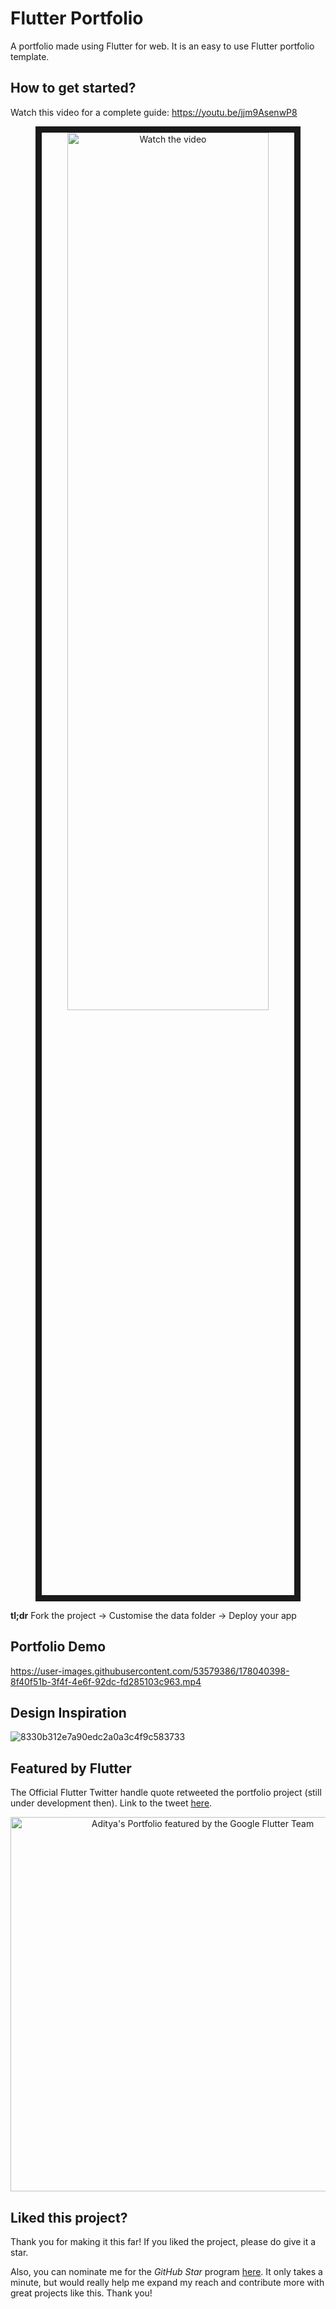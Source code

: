 # Flutter Portfolio

A portfolio made using Flutter for web. It is an easy to use Flutter portfolio template.

## How to get started?

Watch this video for a complete guide: https://youtu.be/jjm9AsenwP8

<a href="http://www.youtube.com/watch?feature=player_embedded&v=jjm9AsenwP8" target="_blank"></a>

<p align="center">
  <img src="http://img.youtube.com/vi/jjm9AsenwP8/mqdefault.jpg" alt="Watch the video" width="80%" height="60%" border="10" />
</p>

**tl;dr**
Fork the project -> Customise the data folder -> Deploy your app

## Portfolio Demo


https://user-images.githubusercontent.com/53579386/178040398-8f40f51b-3f4f-4e6f-92dc-fd285103c963.mp4


## Design Inspiration

![8330b312e7a90edc2a0a3c4f9c583733](https://user-images.githubusercontent.com/53579386/173894353-2de51f4f-3513-4729-9af2-fa68910b35a8.jpeg)




## Featured by Flutter
The Official Flutter Twitter handle quote retweeted the portfolio project (still under development then). Link to the tweet [here](https://twitter.com/FlutterDev/status/1547324991095586818).

<p align="center">
  <img width="599" alt="Aditya's Portfolio featured by the Google Flutter Team"
   src="https://user-images.githubusercontent.com/53579386/216328354-ff78b058-1e46-4726-9762-4122edb95c8a.png">
</p>


## Liked this project?
Thank you for making it this far! If you liked the project, please do give it a star.

Also, you can nominate me for the *GitHub Star* program [here](https://stars.github.com/nominate/). 
It only takes a minute, but would really help me expand my reach and contribute more with great projects like this. Thank you!
